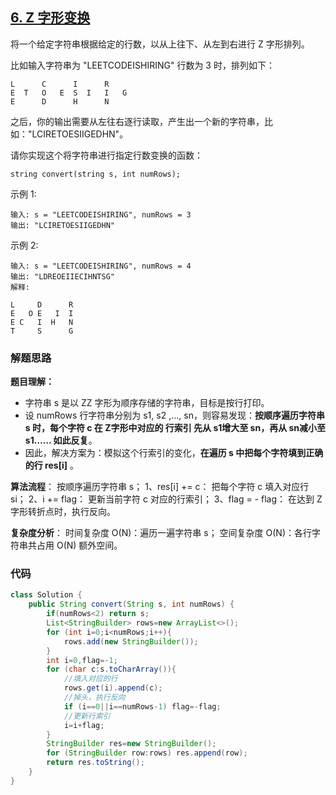 ## [6. Z 字形变换](https://leetcode-cn.com/problems/zigzag-conversion/)

将一个给定字符串根据给定的行数，以从上往下、从左到右进行 Z 字形排列。

比如输入字符串为 "LEETCODEISHIRING" 行数为 3 时，排列如下：

```
L      C      I      R
E  T   O   E  S  I   I   G
E      D      H      N
```


之后，你的输出需要从左往右逐行读取，产生出一个新的字符串，比如："LCIRETOESIIGEDHN"。

请你实现这个将字符串进行指定行数变换的函数：

```
string convert(string s, int numRows);
```


示例 1:

```
输入: s = "LEETCODEISHIRING", numRows = 3
输出: "LCIRETOESIIGEDHN"
```


示例 2:

```
输入: s = "LEETCODEISHIRING", numRows = 4
输出: "LDREOEIIECIHNTSG"
解释:

L     D      R
E   O E   I  I
E C   I  H   N
T     S      G
```



### 解题思路

**题目理解：**

- 字符串 s 是以 ZZ 字形为顺序存储的字符串，目标是按行打印。
- 设 numRows 行字符串分别为 s1, s2  ,..., sn，则容易发现：**按顺序遍历字符串 s 时，每个字符 c 在 Z字形中对应的 行索引 先从 s1增大至 sn，再从 sn减小至 s1…… 如此反复**。
- 因此，解决方案为：模拟这个行索引的变化，**在遍历 s 中把每个字符填到正确的行 res[i]** 。

**算法流程**： 按顺序遍历字符串 s；
1、res[i] += c： 把每个字符 c 填入对应行 si；
2、i += flag： 更新当前字符 c 对应的行索引；
3、flag = - flag： 在达到 Z 字形转折点时，执行反向。 

**复杂度分析**：
时间复杂度 O(N)：遍历一遍字符串 s；
空间复杂度 O(N)：各行字符串共占用 O(N) 额外空间。



### 代码

```java
class Solution {
    public String convert(String s, int numRows) {
        if(numRows<2) return s;
        List<StringBuilder> rows=new ArrayList<>();
        for (int i=0;i<numRows;i++){
            rows.add(new StringBuilder());
        }
        int i=0,flag=-1;
        for (char c:s.toCharArray()){
            //填入对应的行
            rows.get(i).append(c);
            //掉头，执行反向
            if (i==0||i==numRows-1) flag=-flag;
            //更新行索引
            i=i+flag;
        }
        StringBuilder res=new StringBuilder();
        for (StringBuilder row:rows) res.append(row);
        return res.toString();
    }
}
```

